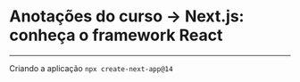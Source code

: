 # Anotações do curso -> Next.js: conheça o framework React

---

Criando a aplicação
```npx create-next-app@14```
